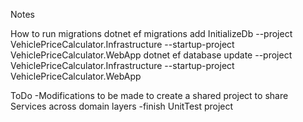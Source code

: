 Notes

How to run migrations
dotnet ef migrations add InitializeDb --project VehiclePriceCalculator.Infrastructure --startup-project VehiclePriceCalculator.WebApp
dotnet ef database update --project VehiclePriceCalculator.Infrastructure --startup-project VehiclePriceCalculator.WebApp

ToDo
-Modifications to be made to create a shared project to share Services across domain layers
-finish UnitTest project


